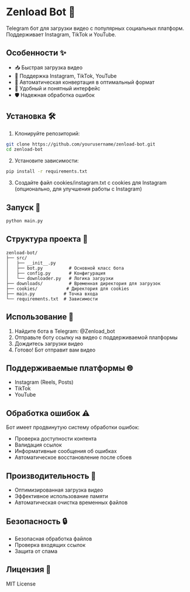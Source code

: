 # Zenload Bot 🚀

Telegram бот для загрузки видео с популярных социальных платформ. Поддерживает Instagram, TikTok и YouTube.

## Особенности ✨

- 📥 Быстрая загрузка видео
- 🎯 Поддержка Instagram, TikTok, YouTube
- 🔄 Автоматическая конвертация в оптимальный формат
- 💫 Удобный и понятный интерфейс
- 🛡️ Надежная обработка ошибок

## Установка 🛠️

1. Клонируйте репозиторий:
```bash
git clone https://github.com/yourusername/zenload-bot.git
cd zenload-bot
```

2. Установите зависимости:
```bash
pip install -r requirements.txt
```

3. Создайте файл cookies/instagram.txt с cookies для Instagram (опционально, для улучшения работы с Instagram)

## Запуск 🚀

```bash
python main.py
```

## Структура проекта 📁

```
zenload-bot/
├── src/
│   ├── __init__.py
│   ├── bot.py          # Основной класс бота
│   ├── config.py       # Конфигурация
│   └── downloader.py   # Логика загрузки
├── downloads/          # Временная директория для загрузок
├── cookies/           # Директория для cookies
├── main.py           # Точка входа
└── requirements.txt  # Зависимости
```

## Использование 📝

1. Найдите бота в Telegram: @Zenload_bot
2. Отправьте боту ссылку на видео с поддерживаемой платформы
3. Дождитесь загрузки видео
4. Готово! Бот отправит вам видео

## Поддерживаемые платформы 🌐

- Instagram (Reels, Posts)
- TikTok
- YouTube

## Обработка ошибок ⚠️

Бот имеет продвинутую систему обработки ошибок:
- Проверка доступности контента
- Валидация ссылок
- Информативные сообщения об ошибках
- Автоматическое восстановление после сбоев

## Производительность 🚄

- Оптимизированная загрузка видео
- Эффективное использование памяти
- Автоматическая очистка временных файлов

## Безопасность 🔒

- Безопасная обработка файлов
- Проверка входящих ссылок
- Защита от спама

## Лицензия 📄

MIT License
